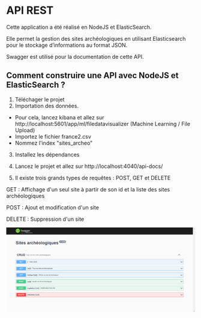 # API REST


Cette application a été réalisé en NodeJS et ElasticSearch.

Elle permet la gestion des sites archéologiques en utilisant Elasticsearch pour le stockage d’informations au format JSON.

Swagger est utilisé pour la documentation de cette API.

## Comment construire une API avec NodeJS et ElasticSearch ?

1. Téléchager le projet
2. Importation des données.
- Pour cela, lancez kibana et allez sur http://localhost:5601/app/ml/filedatavisualizer (Machine Learning / File Upload) 
- Importez le fichier france2.csv
- Nommez l'index "sites_archeo"

3. Installez les dépendances

4. Lancez le projet et allez sur http://localhost:4040/api-docs/

5. Il existe trois grands types de requêtes : POST, GET et DELETE

GET : Affichage d'un seul site à partir de son id et la liste des sites archéologiques  

POST : Ajout et modification d'un site  

DELETE : Suppression d'un site

![Swagger](img/Swagger.png)

